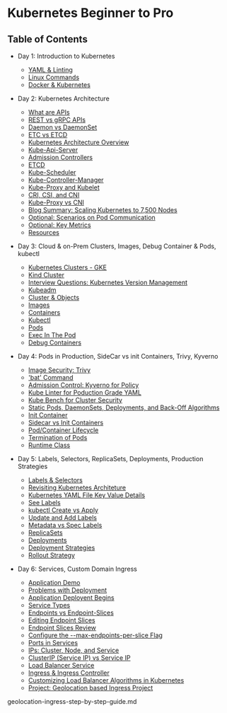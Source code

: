 # Kubernetes Beginner to Pro

## Table of Contents

- Day 1: Introduction to Kubernetes
  - [YAML & Linting](docs/day1/yaml_and_linting.md)
  - [Linux Commands](docs/day1/linux_commands.md)
  - [Docker & Kubernetes](docs/day1/docker_and_kubernetes.md)


- Day 2: Kubernetes Architecture
  - [What are APIs](docs/day2/api.md)
  - [REST vs gRPC APIs](docs/day2/rest-grpc-api.md)
  - [Daemon vs DaemonSet](docs/day2/daemon-vs-daemonset.md)
  - [ETC vs ETCD](docs/day2/etc-vs-etcd.md)
  - [Kubernetes Architecture Overview](docs/day2/kubernetes-architecture-overview.md)
  - [Kube-Api-Server](docs/day2/kube-api-server.md)
  - [Admission Controllers](docs/day2/admission-controllers.md)
  - [ETCD](docs/day2/etcd.md)
  - [Kube-Scheduler](docs/day2/kube-scheduler.md)
  - [Kube-Controller-Manager](docs/day2/kube-controller-manager.md)
  - [Kube-Proxy and Kubelet](docs/day2/kube-proxy-and-kubelet.md)
  - [CRI, CSI, and CNI](docs/day2/cri-csi-cni.md)
  - [Kube-Proxy vs CNI](docs/day2/kube-proxy-vs-cni.md)
  - [Blog Summary: Scaling Kubernetes to 7,500 Nodes](docs/day2/scaling-kubernetes-to-7500-nodes-summary.md)
  - [Optional: Scenarios on Pod Communication](docs/day2/scenarios-on-pod-communication.md)
  - [Optional: Key Metrics](docs/day2/key-metrics.md)
  - [Resources](docs/day2/resources.md)

- Day 3: Cloud & on-Prem Clusters, Images, Debug Container & Pods, kubectl
  - [Kubernetes Clusters - GKE](docs/day3/kubernetes-clusters.md)
  - [Kind Cluster](docs/day3/kind-cluster.md)
  - [Interview Questions: Kubernetes Version Management](docs/day3/interview-questions.md)
  - [Kubeadm](docs/day3/kubeadm.md)
  - [Cluster & Objects](docs/day3/cluster-and-objects.md)
  - [Images](docs/day3/docker-containers.md)
  - [Containers](docs/day3/understanding-containers.md)
  - [Kubectl](docs/day3/kubectl.md)
  - [Pods](docs/day3/pods.md)
  - [Exec In The Pod](docs/day3/exec-in-the-pod.md)
  - [Debug Containers](docs/day3/debug-containers.md)

- Day 4: Pods in Production, SideCar vs init Containers, Trivy, Kyverno
  - [Image Security: Trivy](docs/day4/image-security.md)
  - ['bat' Command](docs/day4/bat-command.md)
  - [Admission Control: Kyverno for Policy](docs/day4/kyverno.md)
  - [Kube Linter for Poduction Grade YAML](docs/day4/kube-linter.md)
  - [Kube Bench for Cluster Security](docs/day4/kube-bench.md)
  - [Static Pods, DaemonSets, Deployments, and Back-Off Algorithms](docs/day4/static-pods.md)
  - [Init Container](docs/day4/init-container.md)
  - [Sidecar vs Init Containers](docs/day4/sidecar-vs-init-containers.md)
  - [Pod/Container Lifecycle](docs/day4/container-cycle.md)
  - [Termination of Pods](docs/day4/termination-of-pods.md)
  - [Runtime Class](docs/day4/runtime-class.md)
    
- Day 5:  Labels, Selectors, ReplicaSets, Deployments, Production Strategies
  - [Labels & Selectors](docs/day5/labels-selectors.md)
  - [Revisiting Kubernetes Architeture](docs/day5/revisiting-kubernetes-architecture.md)
  - [Kubernetes YAML File Key Value Details](docs/day5/pod-yaml-file.md)
  - [See Labels](docs/day5/see-labels.md)
  - [kubectl Create vs Apply](docs/day5/kubectl-create-vs-apply.md)
  - [Update and Add Labels](docs/day5/update-and-add-labels.md)
  - [Metadata vs Spec Labels](docs/day5/metadata-vs-spec-labels.md)
  - [ReplicaSets](docs/day5/replicasets.md)
  - [Deployments](docs/day5/deployments.md)
  - [Deployment Strategies](docs/day5/deployment-strategy.md)
  - [Rollout Strategy](docs/day5/rollout-strategy.md)
 
- Day 6:  Services, Custom Domain Ingress
  - [Application Demo](docs/day6/labels-selectors.md)
  - [Problems with Deployment](docs/day6/problems-with-deployment.md)
  - [Application Deployent Begins](docs/day6/application-deployment-begins.md)
  - [Service Types](docs/day6/service-types.md)
  - [Endpoints vs Endpoint-Slices](docs/day6/endpoints-and-endpoint-slices.md)
  - [Editing Endpoint Slices](docs/day6/editing-endpoint-slices.md)
  - [Endpoint Slices Review](docs/day6/endpoint-slices-review.md)
  - [Configure the --max-endpoints-per-slice Flag](docs/day6/configure-the-max-endpoints-per-slice-flag.md)
  - [Ports in Services](docs/day6/ports-in-services.md)
  - [IPs: Cluster, Node, and Service](docs/day6/kubernetes-ips.md)
  - [ClusterIP (Service IP) vs Service IP](docs/day6/clusterip-vs-service-ip.md)
  - [Load Balancer Service](docs/day6/load-balancer-service.md)
  - [Ingress & Ingress Controller](docs/day6/ingress-and-ingress-controller.md)
  - [Customizing Load Balancer Algorithms in Kubernetes](docs/day6/customizing-load-balancer-algorithms.md)
  - [Project: Geolocation based Ingress Project](docs/day6/geolocation-ingress-step-by-step-guide.md)
 
geolocation-ingress-step-by-step-guide.md


















